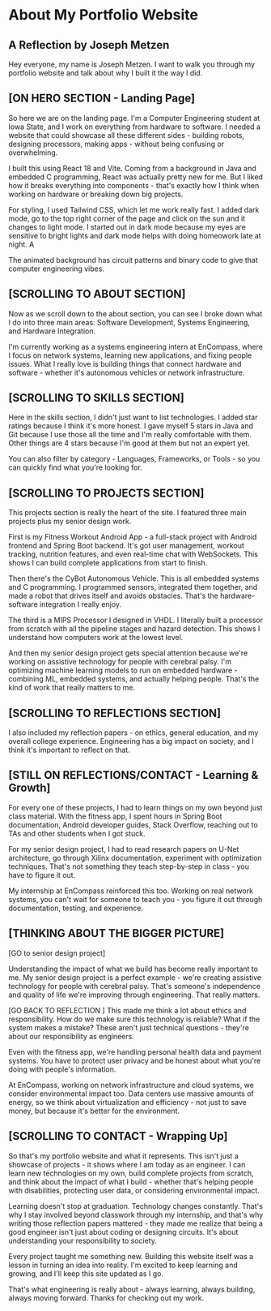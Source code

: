# About My Portfolio Website
## A Reflection by Joseph Metzen

Hey everyone, my name is Joseph Metzen. I want to walk you through my portfolio website and talk about why I built it the way I did.

## [ON HERO SECTION - Landing Page]

So here we are on the landing page. I'm a Computer Engineering student at Iowa State, and I work on everything from hardware to software. I needed a website that could showcase all these different sides - building robots, designing processors, making apps - without being confusing or overwhelming.

I built this using React 18 and Vite. Coming from a background in Java and embedded C programming, React was actually pretty new for me. But I liked how it breaks everything into components - that's exactly how I think when working on hardware or breaking down big projects.

For styling, I used Tailwind CSS, which let me work really fast. I added dark mode, go to the top right corner of the page and click on the sun and it changes to light mode. I started out in dark mode because my eyes are sensitive to bright lights and dark mode helps with doing homeowork late at night. A

The animated background has circuit patterns and binary code to give that computer engineering vibes. 

## [SCROLLING TO ABOUT SECTION]

Now as we scroll down to the about section, you can see I broke down what I do into three main areas: Software Development, Systems Engineering, and Hardware Integration.

I'm currently working as a systems engineering intern at EnCompass, where I focus on network systems, learning new applications, and fixing people issues. What I really love is building things that connect hardware and software - whether it's autonomous vehicles or network infrastructure.

## [SCROLLING TO SKILLS SECTION]

Here in the skills section, I didn't just want to list technologies. I added star ratings because I think it's more honest. I gave myself 5 stars in Java and Git because I use those all the time and I'm really comfortable with them. Other things are 4 stars because I'm good at them but not an expert yet.

You can also filter by category - Languages, Frameworks, or Tools - so you can quickly find what you're looking for.

## [SCROLLING TO PROJECTS SECTION]

This projects section is really the heart of the site. I featured three main projects plus my senior design work.

First is my Fitness Workout Android App - a full-stack project with Android frontend and Spring Boot backend. It's got user management, workout tracking, nutrition features, and even real-time chat with WebSockets. This shows I can build complete applications from start to finish.

Then there's the CyBot Autonomous Vehicle. This is all embedded systems and C programming. I programmed sensors, integrated them together, and made a robot that drives itself and avoids obstacles. That's the hardware-software integration I really enjoy.

The third is a MIPS Processor I designed in VHDL. I literally built a processor from scratch with all the pipeline stages and hazard detection. This shows I understand how computers work at the lowest level.

And then my senior design project gets special attention because we're working on assistive technology for people with cerebral palsy. I'm optimizing machine learning models to run on embedded hardware - combining ML, embedded systems, and actually helping people. That's the kind of work that really matters to me.

## [SCROLLING TO REFLECTIONS SECTION]

I also included my reflection papers - on ethics, general education, and my overall college experience. Engineering has a big impact on society, and I think it's important to reflect on that.


## [STILL ON REFLECTIONS/CONTACT - Learning & Growth]

For every one of these projects, I had to learn things on my own beyond just class material. With the fitness app, I spent hours in Spring Boot documentation, Android developer guides, Stack Overflow, reaching out to TAs and other students when I got stuck.

For my senior design project, I had to read research papers on U-Net architecture, go through Xilinx documentation, experiment with optimization techniques. That's not something they teach step-by-step in class - you have to figure it out.

My internship at EnCompass reinforced this too. Working on real network systems, you can't wait for someone to teach you - you figure it out through documentation, testing, and experience.

## [THINKING ABOUT THE BIGGER PICTURE]

[GO to senior design project]

Understanding the impact of what we build has become really important to me. My senior design project is a perfect example - we're creating assistive technology for people with cerebral palsy. That's someone's independence and quality of life we're improving through engineering. That really matters.


[GO BACK TO REFLECTION
]
This made me think a lot about ethics and responsibility. How do we make sure this technology is reliable? What if the system makes a mistake? These aren't just technical questions - they're about our responsibility as engineers.

Even with the fitness app, we're handling personal health data and payment systems. You have to protect user privacy and be honest about what you're doing with people's information.

At EnCompass, working on network infrastructure and cloud systems, we consider environmental impact too. Data centers use massive amounts of energy, so we think about virtualization and efficiency - not just to save money, but because it's better for the environment.

## [SCROLLING TO CONTACT - Wrapping Up]

So that's my portfolio website and what it represents. This isn't just a showcase of projects - it shows where I am today as an engineer. I can learn new technologies on my own, build complete projects from scratch, and think about the impact of what I build - whether that's helping people with disabilities, protecting user data, or considering environmental impact.

Learning doesn't stop at graduation. Technology changes constantly. That's why I stay involved beyond classwork through my internship, and that's why writing those reflection papers mattered - they made me realize that being a good engineer isn't just about coding or designing circuits. It's about understanding your responsibility to society.

Every project taught me something new. Building this website itself was a lesson in turning an idea into reality. I'm excited to keep learning and growing, and I'll keep this site updated as I go.

That's what engineering is really about - always learning, always building, always moving forward. Thanks for checking out my work.
